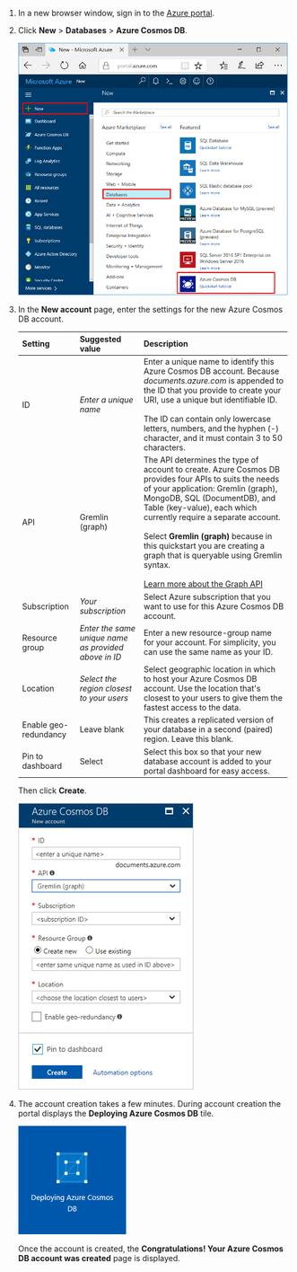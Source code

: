 1. In a new browser window, sign in to the [Azure portal](https://portal.azure.com/).

2. Click **New** > **Databases** > **Azure Cosmos DB**.
   
   ![Azure portal "Databases" pane](./media/cosmos-db-create-dbaccount-graph/create-nosql-db-databases-json-tutorial-1.png)

3. In the **New account** page, enter the settings for the new Azure Cosmos DB account. 

    Setting|Suggested value|Description
    ---|---|---
    ID|*Enter a unique name*|Enter a unique name to identify this Azure Cosmos DB account. Because *documents.azure.com* is appended to the ID that you provide to create your URI, use a unique but identifiable ID.<br><br>The ID can contain only lowercase letters, numbers, and the hyphen (-) character, and it must contain 3 to 50 characters.
    API|Gremlin (graph)|The API determines the type of account to create. Azure Cosmos DB provides four APIs to suits the needs of your application: Gremlin (graph), MongoDB, SQL (DocumentDB), and Table (key-value), each which currently require a separate account. <br><br>Select **Gremlin (graph)** because in this quickstart you are creating a graph that is queryable using Gremlin syntax.<br><br>[Learn more about the Graph API](../articles/cosmos-db/graph-introduction.md)
    Subscription|*Your subscription*|Select Azure subscription that you want to use for this Azure Cosmos DB account. 
    Resource group|*Enter the same unique name as provided above in ID*|Enter a new resource-group name for your account. For simplicity, you can use the same name as your ID. 
    Location|*Select the region closest to your users*|Select geographic location in which to host your Azure Cosmos DB account. Use the location that's closest to your users to give them the fastest access to the data.
    Enable geo-redundancy| Leave blank | This creates a replicated version of your database in a second (paired) region. Leave this blank.  
    Pin to dashboard | Select | Select this box so that your new database account is added to your portal dashboard for easy access.

    Then click **Create**.

    ![The new account blade for Azure Cosmos DB](./media/cosmos-db-create-dbaccount-graph/create-nosql-db-databases-json-tutorial-2.png)

4. The account creation takes a few minutes. During account creation the portal displays the **Deploying Azure Cosmos DB** tile.

    ![The Azure portal Notifications pane](./media/cosmos-db-create-dbaccount-graph/deploying-cosmos-db.png)

    Once the account is created, the **Congratulations! Your Azure Cosmos DB account was created** page is displayed. 